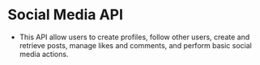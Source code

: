 # Social Media API

- This API allow users to create profiles,
follow other users, create and retrieve posts, manage likes and comments, and perform basic social media actions.